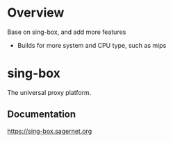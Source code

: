 # Overview
Base on sing-box, and add more features

* Builds for more system and CPU type, such as mips


# sing-box

The universal proxy platform.

## Documentation

https://sing-box.sagernet.org

